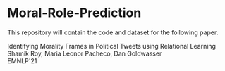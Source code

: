 # Moral-Role-Prediction

This repository will contain the code and dataset for the following paper.

Identifying Morality Frames in Political Tweets using Relational Learning\
Shamik Roy, Maria Leonor Pacheco, Dan Goldwasser\
EMNLP'21
